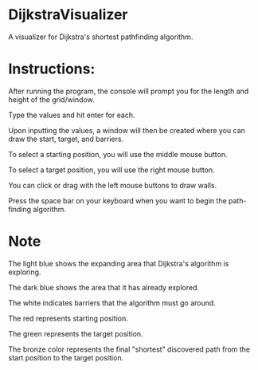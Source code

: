 # DijkstraVisualizer
A visualizer for Dijkstra's shortest pathfinding algorithm.

# Instructions:
After running the program, the console will prompt you for the length and height of the grid/window.

Type the values and hit enter for each.

Upon inputting the values, a window will then be created where you can draw the start, target, and barriers.

To select a starting position, you will use the middle mouse button.

To select a target position, you will use the right mouse button.

You can click or drag with the left mouse buttons to draw walls.

Press the space bar on your keyboard when you want to begin the path-finding algorithm.

# Note
The light blue shows the expanding area that Dijkstra's algorithm is exploring.

The dark blue shows the area that it has already explored.

The white indicates barriers that the algorithm must go around.

The red represents starting position.

The green represents the target position.

The bronze color represents the final "shortest" discovered path from the start position to the target position.
